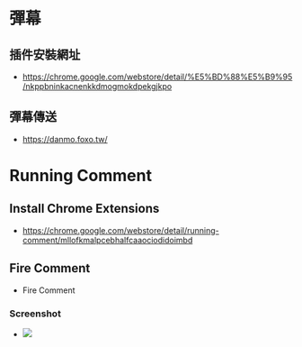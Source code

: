 # 彈幕
## 插件安裝網址
- https://chrome.google.com/webstore/detail/%E5%BD%88%E5%B9%95/nkppbninkacnenkkdmogmokdpekgjkpo
## 彈幕傳送
- https://danmo.foxo.tw/

# Running Comment
## Install Chrome Extensions
- https://chrome.google.com/webstore/detail/running-comment/mllofkmalpcebhalfcaaociodidoimbd
## Fire Comment
- Fire Comment

### Screenshot
 - ![](https://i.imgur.com/BFO5Qz9.png)
